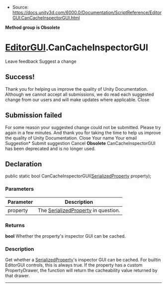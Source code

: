 * Source: https://docs.unity3d.com/6000.0/Documentation/ScriptReference/EditorGUI.CanCacheInspectorGUI.html

**Method group is Obsolete**   

#  [EditorGUI](https://docs.unity3d.com/6000.0/Documentation/ScriptReference/EditorGUI.html).CanCacheInspectorGUI
Leave feedback
Suggest a change
## Success!
Thank you for helping us improve the quality of Unity Documentation. Although we cannot accept all submissions, we do read each suggested change from our users and will make updates where applicable.
Close
## Submission failed
For some reason your suggested change could not be submitted. Please <a>try again</a> in a few minutes. And thank you for taking the time to help us improve the quality of Unity Documentation.
Close
Your name Your email Suggestion* Submit suggestion
Cancel
**Obsolete** CanCacheInspectorGUI has been deprecated and is no longer used.
## Declaration
public static bool CanCacheInspectorGUI([SerializedProperty](https://docs.unity3d.com/6000.0/Documentation/ScriptReference/SerializedProperty.html) property); 
### Parameters
Parameter | Description  
---|---  
property | The [SerializedProperty](https://docs.unity3d.com/6000.0/Documentation/ScriptReference/SerializedProperty.html) in question.  
### Returns
**bool** Whether the property's inspector GUI can be cached. 
### Description
Get whether a [SerializedProperty](https://docs.unity3d.com/6000.0/Documentation/ScriptReference/SerializedProperty.html)'s inspector GUI can be cached.
For builtin EditorGUI controls, this is always true. If the property has a custom PropertyDrawer, the function will return the cacheability value returned by that drawer.
* * *

